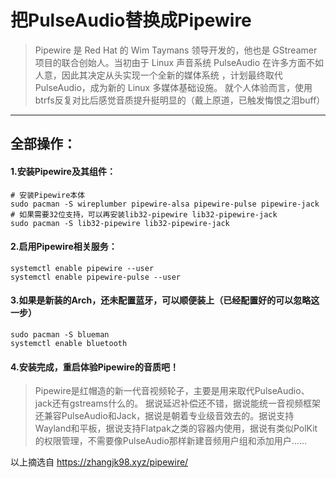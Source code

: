 # 把PulseAudio替换成Pipewire


>Pipewire 是 Red Hat 的 Wim Taymans 领导开发的，他也是 GStreamer 项目的联合创始人。当初由于 Linux 声音系统 PulseAudio 在许多方面不如人意，因此其决定从头实现一个全新的媒体系统 ，计划最终取代 PulseAudio，成为新的 Linux 多媒体基础设施。 
>就个人体验而言，使用btrfs反复对比后感觉音质提升挺明显的（戴上原道，已触发悔恨之泪buff）

---

## 全部操作：

#### 1.安装Pipewire及其组件：

```shell
# 安装Pipewire本体
sudo pacman -S wireplumber pipewire-alsa pipewire-pulse pipewire-jack
# 如果需要32位支持，可以再安装lib32-pipewire lib32-pipewire-jack
sudo pacman -S lib32-pipewire lib32-pipewire-jack
```

#### 2.启用Pipewire相关服务：

```shell
systemctl enable pipewire --user
systemctl enable pipewire-pulse --user
```

#### 3.如果是新装的Arch，还未配置蓝牙，可以顺便装上（已经配置好的可以忽略这一步）

```shell
sudo pacman -S blueman
systemctl enable bluetooth
```


#### 4.安装完成，重启体验Pipewire的音质吧！

>Pipewire是红帽造的新一代音视频轮子，主要是用来取代PulseAudio、jack还有gstreams什么的。
>据说延迟补偿还不错，据说能统一音视频框架还兼容PulseAudio和Jack，据说是朝着专业级音效去的。据说支持Wayland和平板，据说支持Flatpak之类的容器内使用，据说有类似PolKit的权限管理，不需要像PulseAudio那样新建音频用户组和添加用户……

以上摘选自 https://zhangjk98.xyz/pipewire/